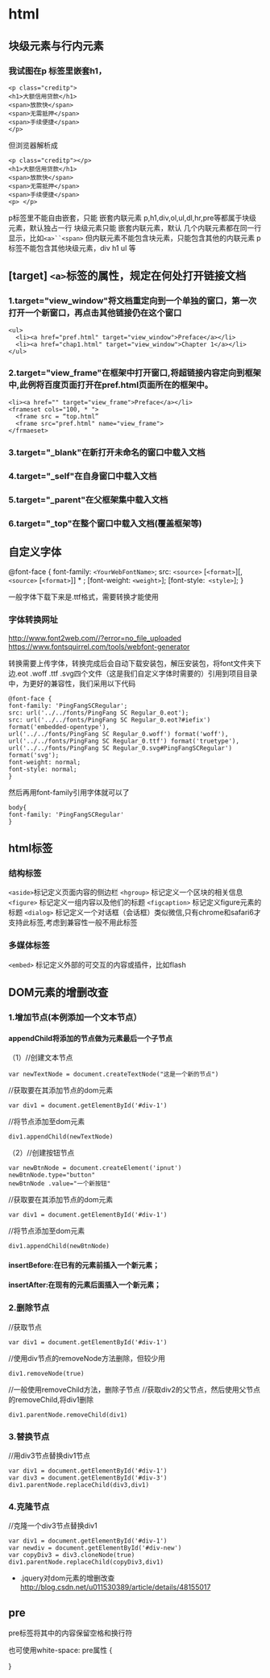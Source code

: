 
# html

## 块级元素与行内元素

### 我试图在p 标签里嵌套h1，

```
<p class="creditp">
<h1>大额信用贷款</h1>
<span>放款快</span>
<span>无需抵押</span>
<span>手续便捷</span>
</p>
```
但浏览器解析成
```
<p class="creditp"></p>
<h1>大额信用贷款</h1>
<span>放款快</span>
<span>无需抵押</span>
<span>手续便捷</span>
<p> </p>
```
p标签里不能自由嵌套，只能 嵌套内联元素
p,h1,div,ol,ul,dl,hr,pre等都属于块级元素，默认独占一行
块级元素只能 嵌套内联元素，默认 几个内联元素都在同一行显示，比如`<a>``<span>`
但内联元素不能包含块元素，只能包含其他的内联元素
p标签不能包含其他块级元素，div h1 ul 等


## [target] `<a>`标签的属性，规定在何处打开链接文档

### 1.target="view_window"将文档重定向到一个单独的窗口，第一次打开一个新窗口，再点击其他链接仍在这个窗口

```
<ul>
  <li><a href="pref.html" target="view_window">Preface</a></li>
  <li><a href="chap1.html" target="view_window">Chapter 1</a></li>
</ul>
```

### 2.target="view_frame"在框架中打开窗口,将超链接内容定向到框架中,此例将百度页面打开在pref.html页面所在的框架中。

```
<li><a href="" target="view_frame">Preface</a></li>
<frameset cols="100, * ">
  <frame src = “top.html”
  <frame src="pref.html" name="view_frame">
</frmaeset>
```

### 3.target="_blank"在新打开未命名的窗口中载入文档

### 4.target="_self"在自身窗口中载入文档

### 5.target="_parent"在父框架集中载入文档

### 6.target="_top"在整个窗口中载入文档(覆盖框架等)


## 自定义字体

@font-face { font-family: `<YourWebFontName>`; src: `<source>` [`<format>`][,`<source>` [`<format>`]] * ; [font-weight: `<weight>`]; [font-style:` <style>`]; }

一般字体下载下来是.ttf格式，需要转换才能使用

### 字体转换网址

http://www.font2web.com//?error=no_file_uploaded
https://www.fontsquirrel.com/tools/webfont-generator

转换需要上传字体，转换完成后会自动下载安装包，解压安装包，将font文件夹下边.eot .woff .ttf .svg四个文件（这是我们自定义字体时需要的）引用到项目目录中，为更好的兼容性，我们采用以下代码
```
@font-face {
font-family: 'PingFangSCRegular';
src: url('../../fonts/PingFang SC Regular_0.eot');
src: url('../../fonts/PingFang SC Regular_0.eot?#iefix') format('embedded-opentype'),
url('../../fonts/PingFang SC Regular_0.woff') format('woff'),
url('../../fonts/PingFang SC Regular_0.ttf') format('truetype'),
url('../../fonts/PingFang SC Regular_0.svg#PingFangSCRegular') format('svg');
font-weight: normal;
font-style: normal;
}
```
然后再用font-family引用字体就可以了
```
body{
font-family: 'PingFangSCRegular'
}

```
## html标签

### 结构标签

`<aside>`标记定义页面内容的侧边栏
`<hgroup>` 标记定义一个区块的相关信息
`<figure>` 标记定义一组内容以及他们的标题
`<figcaption>` 标记定义figure元素的标题
`<dialog>` 标记定义一个对话框（会话框）类似微信,只有chrome和safari6才支持此标签,考虑到兼容性一般不用此标签

### 多媒体标签

`<embed>` 标记定义外部的可交互的内容或插件，比如flash

## DOM元素的增删改查

###

### 1.增加节点(本例添加一个文本节点）

#### appendChild将添加的节点做为元素最后一个子节点
（1）//创建文本节点
```
var newTextNode = document.createTextNode("这是一个新的节点")
```
//获取要在其添加节点的dom元素
```
var div1 = document.getElementById('#div-1')
```
//将节点添加至dom元素
```
div1.appendChild(newTextNode)
```
（2）//创建按钮节点
```
var newBtnNode = document.createElement('ipnut')
newBtnNode.type="button"
newBtnNode .value="一个新按钮"
```
//获取要在其添加节点的dom元素
```
var div1 = document.getElementById('#div-1')
```
//将节点添加至dom元素
```
div1.appendChild(newBtnNode)
```
#### insertBefore:在已有的元素前插入一个新元素；

#### insertAfter:在现有的元素后面插入一个新元素；

### 2.删除节点

//获取节点
```
var div1 = document.getElementById('#div-1')
```
//使用div节点的removeNode方法删除，但较少用
```
div1.removeNode(true)
```
//一般使用removeChild方法，删除子节点
//获取div2的父节点，然后使用父节点的removeChild,将div1删除
```
div1.parentNode.removeChild(div1)
```
### 3.替换节点

//用div3节点替换div1节点
```
var div1 = document.getElementById('#div-1')
var div3 = document.getElementById('#div-3')
div1.parentNode.replaceChild(div3,div1)
```
### 4.克隆节点

//克隆一个div3节点替换div1
```
var div1 = document.getElementById('#div-1')
var newdiv = document.getElementById('#div-new')
var copyDiv3 = div3.cloneNode(true)
div1.parentNode.replaceChild(copyDiv3,div1)
```
* .jquery对dom元素的增删改查
http://blog.csdn.net/u011530389/article/details/48155017

## pre
pre标签将其中的内容保留空格和换行符

也可使用white-space: pre属性 {  


}

